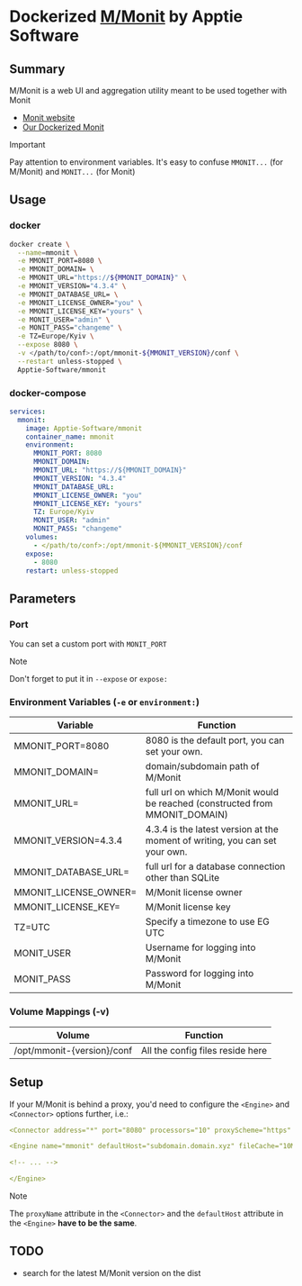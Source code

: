 # Dockerized [M/Monit](https://mmonit.com/) by Apptie Software

## Summary

M/Monit is a web UI and aggregation utility meant to be used together with Monit

- [Monit website](https://mmonit.com/monit)
- [Our Dockerized Monit](https://github.com/Apptie-Software/docker-monit?tab=readme-ov-file)

>[!IMPORTANT]
> Pay attention to environment variables.
> It's easy to confuse `MMONIT...` (for M/Monit) and `MONIT...` (for Monit)

## Usage

### docker

```sh
docker create \
  --name=mmonit \
  -e MMONIT_PORT=8080 \
  -e MMONIT_DOMAIN= \
  -e MMONIT_URL="https://${MMONIT_DOMAIN}" \
  -e MMONIT_VERSION="4.3.4" \
  -e MMONIT_DATABASE_URL= \
  -e MMONIT_LICENSE_OWNER="you" \
  -e MMONIT_LICENSE_KEY="yours" \
  -e MONIT_USER="admin" \
  -e MONIT_PASS="changeme" \
  -e TZ=Europe/Kyiv \
  --expose 8080 \
  -v </path/to/conf>:/opt/mmonit-${MMONIT_VERSION}/conf \
  --restart unless-stopped \
  Apptie-Software/mmonit
```

### docker-compose

```yml
services:
  mmonit:
    image: Apptie-Software/mmonit
    container_name: mmonit
    environment:
      MMONIT_PORT: 8080
      MMONIT_DOMAIN:
      MMONIT_URL: "https://${MMONIT_DOMAIN}"
      MMONIT_VERSION: "4.3.4"
      MMONIT_DATABASE_URL:
      MMONIT_LICENSE_OWNER: "you"
      MMONIT_LICENSE_KEY: "yours"
      TZ: Europe/Kyiv
      MONIT_USER: "admin"
      MONIT_PASS: "changeme"
    volumes:
      - </path/to/conf>:/opt/mmonit-${MMONIT_VERSION}/conf
    expose:
      - 8080
    restart: unless-stopped
```

## Parameters

### Port

You can set a custom port with `MONIT_PORT`

>[!NOTE]
> Don't forget to put it in `--expose` or `expose:`

### Environment Variables (`-e` or `environment:`)

| Variable        | Function                                |
| ---        | --------                                |
| MMONIT_PORT=8080  | 8080 is the default port, you can set your own. |
| MMONIT_DOMAIN=  | domain/subdomain path of M/Monit |
| MMONIT_URL=  | full url on which M/Monit would be reached (constructed from MMONIT_DOMAIN) |
| MMONIT_VERSION=4.3.4  | 4.3.4 is the latest version at the moment of writing, you can set your own. |
| MMONIT_DATABASE_URL=  | full url for a database connection other than SQLite |
| MMONIT_LICENSE_OWNER=  | M/Monit license owner |
| MMONIT_LICENSE_KEY=  | M/Monit license key |
| TZ=UTC     | Specify a timezone to use EG UTC        |
| MONIT_USER | Username for logging into M/Monit    |
| MONIT_PASS | Password for logging into M/Monit    |

### Volume Mappings (-v)

| Volume  | Function                         |
| ------  | --------                         |
| /opt/mmonit-{version}/conf | All the config files reside here |

## Setup

If your M/Monit is behind a proxy, you'd need to configure the `<Engine>` and `<Connector>` options further, i.e.:

```yml
<Connector address="*" port="8080" processors="10" proxyScheme="https" proxyName="subdomain.domain.xyz" proxyPort="443" />

<Engine name="mmonit" defaultHost="subdomain.domain.xyz" fileCache="10MB">

<!-- ... -->

</Engine>
```

>[!NOTE]
> The `proxyName` attribute in the `<Connector>` and the `defaultHost` attribute in the `<Engine>` **have to be the same**.

## TODO

- search for the latest M/Monit version on the dist
